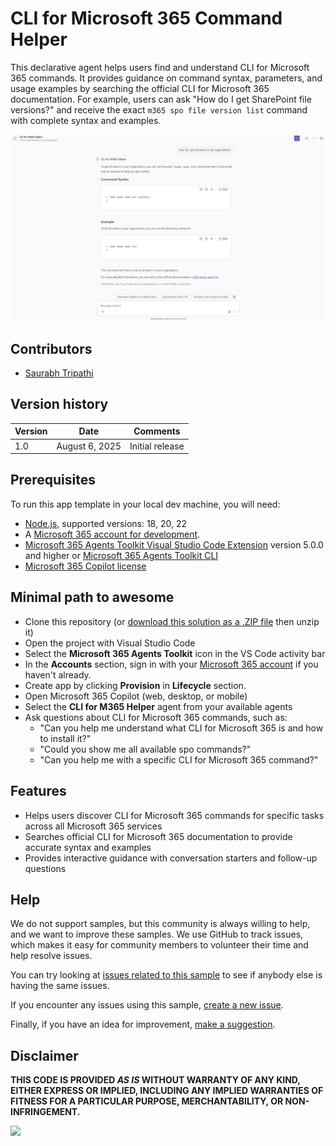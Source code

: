# CLI for Microsoft 365 Command Helper

This declarative agent helps users find and understand CLI for Microsoft 365 commands. It provides guidance on command syntax, parameters, and usage examples by searching the official CLI for Microsoft 365 documentation. For example, users can ask "How do I get SharePoint file versions?" and receive the exact `m365 spo file version list` command with complete syntax and examples.

![CLI For M365 Helper](assets/CLIForM365Helper.png)

## Contributors

* [Saurabh Tripathi](https://github.com/saurabh7019)

## Version history

Version|Date|Comments
-------|----|--------
1.0|August 6, 2025|Initial release

## Prerequisites

To run this app template in your local dev machine, you will need:

- [Node.js](https://nodejs.org/), supported versions: 18, 20, 22
- A [Microsoft 365 account for development](https://docs.microsoft.com/microsoftteams/platform/toolkit/accounts).
- [Microsoft 365 Agents Toolkit Visual Studio Code Extension](https://aka.ms/teams-toolkit) version 5.0.0 and higher or [Microsoft 365 Agents Toolkit CLI](https://aka.ms/teamsfx-toolkit-cli)
- [Microsoft 365 Copilot license](https://learn.microsoft.com/microsoft-365-copilot/extensibility/prerequisites#prerequisites)

## Minimal path to awesome

* Clone this repository (or [download this solution as a .ZIP file](https://pnp.github.io/download-partial/?url=https://github.com/pnp/copilot-pro-dev-samples/tree/main/samples/da-CLIForM365-helper) then unzip it)
* Open the project with Visual Studio Code
* Select the **Microsoft 365 Agents Toolkit** icon in the VS Code activity bar
* In the **Accounts** section, sign in with your [Microsoft 365 account](https://docs.microsoft.com/microsoftteams/platform/toolkit/accounts) if you haven't already.
* Create app by clicking **Provision** in **Lifecycle** section.
* Open Microsoft 365 Copilot (web, desktop, or mobile)
* Select the **CLI for M365 Helper** agent from your available agents
* Ask questions about CLI for Microsoft 365 commands, such as:
  - "Can you help me understand what CLI for Microsoft 365 is and how to install it?"
  - "Could you show me all available spo commands?"
  - "Can you help me with a specific CLI for Microsoft 365 command?" 

## Features

- Helps users discover CLI for Microsoft 365 commands for specific tasks across all Microsoft 365 services
- Searches official CLI for Microsoft 365 documentation to provide accurate syntax and examples
- Provides interactive guidance with conversation starters and follow-up questions

## Help

We do not support samples, but this community is always willing to help, and we want to improve these samples. We use GitHub to track issues, which makes it easy for  community members to volunteer their time and help resolve issues.

You can try looking at [issues related to this sample](https://github.com/pnp/copilot-pro-dev-samples/issues?q=label%3A%22sample%3A%20da-CLIForM365-helper%22) to see if anybody else is having the same issues.

If you encounter any issues using this sample, [create a new issue](https://github.com/pnp/copilot-pro-dev-samples/issues/new).

Finally, if you have an idea for improvement, [make a suggestion](https://github.com/pnp/copilot-pro-dev-samples/issues/new).

## Disclaimer

**THIS CODE IS PROVIDED *AS IS* WITHOUT WARRANTY OF ANY KIND, EITHER EXPRESS OR IMPLIED, INCLUDING ANY IMPLIED WARRANTIES OF FITNESS FOR A PARTICULAR PURPOSE, MERCHANTABILITY, OR NON-INFRINGEMENT.**

![](https://m365-visitor-stats.azurewebsites.net/copilot-pro-dev-samples/da-CLIForM365-helper)
